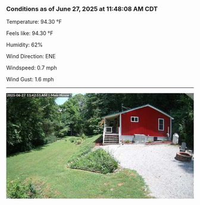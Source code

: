 ### Conditions as of June 27, 2025 at 11:48:08 AM CDT 

Temperature: 94.30 &deg;F

Feels like: 94.30 &deg;F

Humidity: 62%

Wind Direction: ENE

Windspeed: 0.7 mph

Wind Gust: 1.6 mph

---

<img src="./images/latest.jpeg"/>

